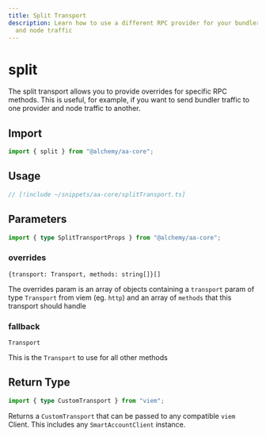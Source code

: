 ```yaml
---
title: Split Transport
description: Learn how to use a different RPC provider for your bundler traffic
  and node traffic
---
```


# split

The split transport allows you to provide overrides for specific RPC methods. This is useful, for example, if you want to send bundler traffic to one provider and node traffic to another.

## Import

```ts
import { split } from "@alchemy/aa-core";
```

## Usage

```ts [splitTransport.ts]
// [!include ~/snippets/aa-core/splitTransport.ts]
```

## Parameters

```ts
import { type SplitTransportProps } from "@alchemy/aa-core";
```

### overrides

`{transport: Transport, methods: string[]}[]`

The overrides param is an array of objects containing a `transport` param of type `Transport` from viem (eg. `http`) and an array of `methods` that this transport should handle

### fallback

`Transport`

This is the `Transport` to use for all other methods

## Return Type

```ts
import { type CustomTransport } from "viem";
```

Returns a `CustomTransport` that can be passed to any compatible `viem` Client. This includes any `SmartAccountClient` instance.
